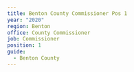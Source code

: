 ```yaml
---
title: Benton County Commissioner Pos 1
year: "2020"
region: Benton
office: County Commissioner
job: Commissioner
position: 1
guide:
  - Benton County
---
```

